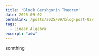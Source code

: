 ```yaml
---
title: 'Block Gershgorin Theorem'
date: 2025-09-02
permalink: /posts/2025/09/blog-post-02/
tags:
  - Linear Algebra
excerpt: "adw"
---
```


somthing